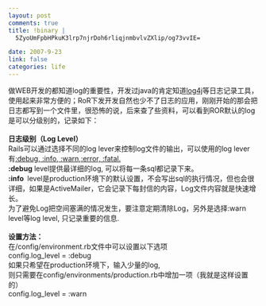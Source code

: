 ```yaml
--- 
layout: post
comments: true
title: !binary |
  5ZyoUmFpbHPkuK3lrp7njrDoh6rliqjnmbvlvZXlip/og73vvIE=

date: 2007-9-23
link: false
categories: life
---
```

<p>做WEB开发的都知道log的重要性，开发过java的肯定知道<u>log4j</u>等日志记录工具，使用起来非常方便的；RoR下发开发自然也少不了日志的应用，刚刚开始的那会把日志都写到一个文件里，很恐怖的说，后来查了些资料，可以看到ROR默认的log是可以分级别的，记录如下：<br />
<br />
<strong>日志级别（Log Level）</strong><br />
Rails可以通过选择不同的log lever来控制log文件的输出，可以使用的log lever有<u>:debug, :info, :warn,:error, :fatal.</u><br />
<strong>:debug</strong> level提供最详细的log, 可以将每一条sql都记录下来。<br />
<strong>:info&nbsp;</strong> level是production环境下的默认设置，不会写出sql的执行情况，但也会很详细，如果是ActiveMailer，它会记录下每封信的内容，Log文件内容就是快速增长。<br />
为了避免Log把空间塞满的情况发生，要注意定期清除Log，另外是选择:warn level等log level, 只记录重要的信息.<br />
<br />
<strong>设置方法：</strong><br />
在/config/environment.rb文件中可以设置以下选项<br />
config.log_level = :debug<br />
如果只希望在production环境下，输入少量的log,<br />
则只需要在config/environments/production.rb中增加一项（我就是这样设置的）<br />
config.log_level = :warn</p>

